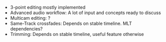 * 3-point editing mostly implemented
* Advanced audio workflow: A lot of input and concepts ready to discuss
* Multicam editing: ?
* Same-Track crossfades: Depends on stable timeline. MLT dependencies?
* Trimming: Depends on stable timeline, useful feature otherwise
